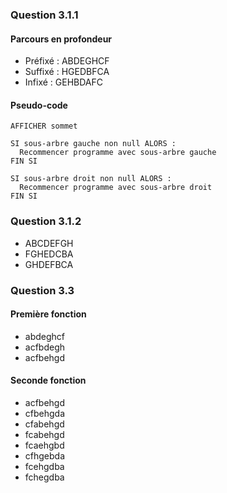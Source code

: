 ### Question 3.1.1

#### Parcours en profondeur

* Préfixé : ABDEGHCF
* Suffixé : HGEDBFCA
* Infixé : GEHBDAFC

#### Pseudo-code
```
AFFICHER sommet

SI sous-arbre gauche non null ALORS :
  Recommencer programme avec sous-arbre gauche
FIN SI

SI sous-arbre droit non null ALORS :
  Recommencer programme avec sous-arbre droit
FIN SI
```

### Question 3.1.2

* ABCDEFGH
* FGHEDCBA
* GHDEFBCA

### Question 3.3

#### Première fonction
* abdeghcf
* acfbdegh
* acfbehgd

#### Seconde fonction
* acfbehgd
* cfbehgda
* cfabehgd
* fcabehgd
* fcaehgbd
* cfhgebda
* fcehgdba
* fchegdba
